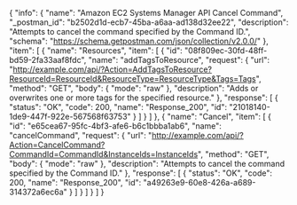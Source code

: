 {
  "info": {
    "name": "Amazon EC2 Systems Manager API Cancel Command",
    "_postman_id": "b2502d1d-ecb7-45ba-a6aa-ad138d32ee22",
    "description": "Attempts to cancel the command specified by the Command ID.",
    "schema": "https://schema.getpostman.com/json/collection/v2.0.0/"
  },
  "item": [
    {
      "name": "Resources",
      "item": [
        {
          "id": "08f809ec-30fd-48ff-bd59-2fa33aaf8fdc",
          "name": "addTagsToResource",
          "request": {
            "url": "http://example.com/api/?Action=AddTagsToResource?ResourceId=ResourceId&ResourceType=ResourceType&Tags=Tags",
            "method": "GET",
            "body": {
              "mode": "raw"
            },
            "description": "Adds or overwrites one or more tags for the specified resource."
          },
          "response": [
            {
              "status": "OK",
              "code": 200,
              "name": "Response_200",
              "id": "21018140-1de9-447f-922e-567568f63753"
            }
          ]
        }
      ]
    },
    {
      "name": "Cancel",
      "item": [
        {
          "id": "e65cea67-95fc-4bf3-afe6-b6c1bbba1ab6",
          "name": "cancelCommand",
          "request": {
            "url": "http://example.com/api/?Action=CancelCommand?CommandId=CommandId&InstanceIds=InstanceIds",
            "method": "GET",
            "body": {
              "mode": "raw"
            },
            "description": "Attempts to cancel the command specified by the Command ID."
          },
          "response": [
            {
              "status": "OK",
              "code": 200,
              "name": "Response_200",
              "id": "a49263e9-60e8-426a-a689-314372a6ec6a"
            }
          ]
        }
      ]
    }
  ]
}